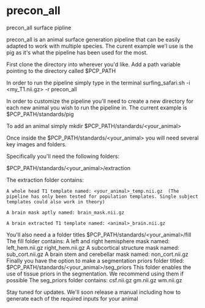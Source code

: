 # precon_all
precon_all surface pipline

precon_all is an animal surface generation pipeline that can be easily adapted to work with multiple species. 
The curent example we'l use is the pig as it's what the pipeline has been used for the most. 

First clone the directory into wherever you'd like. Add a path variable pointing to the directory called $PCP_PATH

In order to run the pipeline simply type in the terminal surfing_safari.sh -i <my_T1.nii.gz> -r precon_all

In order to customize the pipeline you'll need to create a new directory for each new animal you wish to run the pipeline in.
The current example is $PCP_PATH/standards/pig

To add an animal simply mkdir $PCP_PATH/standards/<your_animal>

Once inside the $PCP_PATH/standards/<your_animal> you will need several key images and folders. 

Specifically you'll need the following folders:

$PCP_PATH/standards/<your_animal>/extraction

  The extraction folder contains:
  
    A whole head T1 template named: <your_animal>_temp.nii.gz  (The pipeline has only been tested for population templates. Single subject templates could also work in theory)
    
    A brain mask aptly named: brain_mask.nii.gz 
    
    A brain extracted T1 template named: <animal>_brain.nii.gz
    
You'll also need a a folder titles $PCP_PATH/standards/<your_animal>/fill
  The fill folder contains:
    A left and right hemisphere mask named: left_hem.nii.gz right_hem.nii.gz
    A subcortical structure mask named: sub_cort.nii.gz 
    A brain stem and cerebellar mask named: non_cort.nii.gz 
Finally you have the option to make a segmentation priors folder titled: $PCP_PATH/standards/<your_animal>/seg_priors
  This folder enables the use of tissue priors in the segmentation. We recommend using them if possible
  The seg_priors folder contains:
    csf.nii.gz
    gm.nii.gz
    wm.nii.gz

Stay tuned for updates. 
We'll soon release a manual including how to generate each of the required inputs for your animal
